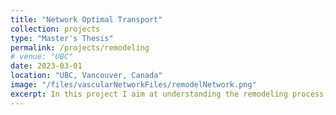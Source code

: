 ```yaml
---
title: "Network Optimal Transport"
collection: projects
type: "Master's Thesis"
permalink: /projects/remodeling
# venue: "UBC"
date: 2023-03-01
location: "UBC, Vancouver, Canada"
image: "/files/vascularNetworkFiles/remodelNetwork.png"
excerpt: In this project I aim at understanding the remodeling process(adapting to the changing conditions) of vascular networks. We use the methods of optimal transport to capture this phenomna.
---
```




